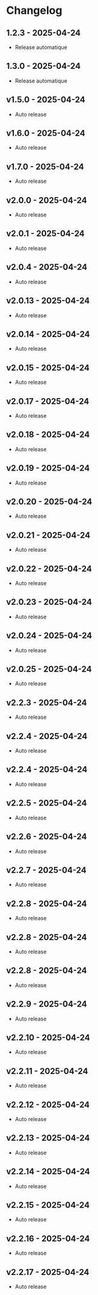 # Changelog

## 1.2.3 - 2025-04-24

- Release automatique

## 1.3.0 - 2025-04-24

- Release automatique

## v1.5.0 - 2025-04-24

- Auto release

## v1.6.0 - 2025-04-24

- Auto release

## v1.7.0 - 2025-04-24

- Auto release

## v2.0.0 - 2025-04-24

- Auto release

## v2.0.1 - 2025-04-24

- Auto release

## v2.0.4 - 2025-04-24

- Auto release

## v2.0.13 - 2025-04-24

- Auto release

## v2.0.14 - 2025-04-24

- Auto release

## v2.0.15 - 2025-04-24

- Auto release

## v2.0.17 - 2025-04-24

- Auto release

## v2.0.18 - 2025-04-24

- Auto release

## v2.0.19 - 2025-04-24

- Auto release

## v2.0.20 - 2025-04-24

- Auto release

## v2.0.21 - 2025-04-24

- Auto release

## v2.0.22 - 2025-04-24

- Auto release

## v2.0.23 - 2025-04-24

- Auto release

## v2.0.24 - 2025-04-24

- Auto release

## v2.0.25 - 2025-04-24

- Auto release

## v2.2.3 - 2025-04-24

- Auto release

## v2.2.4 - 2025-04-24

- Auto release

## v2.2.4 - 2025-04-24

- Auto release

## v2.2.5 - 2025-04-24

- Auto release

## v2.2.6 - 2025-04-24

- Auto release

## v2.2.7 - 2025-04-24

- Auto release

## v2.2.8 - 2025-04-24

- Auto release

## v2.2.8 - 2025-04-24

- Auto release

## v2.2.8 - 2025-04-24

- Auto release

## v2.2.9 - 2025-04-24

- Auto release

## v2.2.10 - 2025-04-24

- Auto release

## v2.2.11 - 2025-04-24

- Auto release

## v2.2.12 - 2025-04-24

- Auto release

## v2.2.13 - 2025-04-24

- Auto release

## v2.2.14 - 2025-04-24
- Auto release

## v2.2.15 - 2025-04-24
- Auto release

## v2.2.16 - 2025-04-24
- Auto release

## v2.2.17 - 2025-04-24
- Auto release
